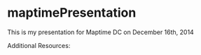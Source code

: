 maptimePresentation
===================

This is my presentation for Maptime DC on December 16th, 2014

Additional Resources:


